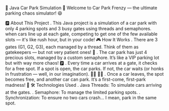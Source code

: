 🚗 Java Car Park Simulation 🚗
Welcome to Car Park Frenzy — the ultimate parking chaos simulator! 😄

🅿️ About This Project
. This Java project is a simulation of a car park with only 4 parking spots and 3 busy gates using  threads and semaphores. when cars line up at each gate, competing to get one of the few available slots — it's like rush hour, but in your code!
🎮 How It Works
. There are 3 gates (G1, G2, G3), each managed by a thread. Think of them as gatekeepers — but not very patient ones! 🚧
. The car park has just 4 precious slots, managed by a custom semaphore. It’s like a VIP parking lot but with way more chaos! 🅿️
. Every time a car arrives at a gate, it checks for a free spot. If a spot is open, the car parks. If not, the car waits (or honks in frustration — well, in our imagination). 🚙💨
🚙💨
. Once a car leaves, the spot becomes free, and another car can park. It’s a first-come, first-park madness! 🏁
🛠️ Technologies Used
. Java Threads: To simulate cars arriving at the gates.
. Semaphore: To manage the limited parking spots.
. Synchronization: To ensure no two cars crash... I mean, park in the same spot.
